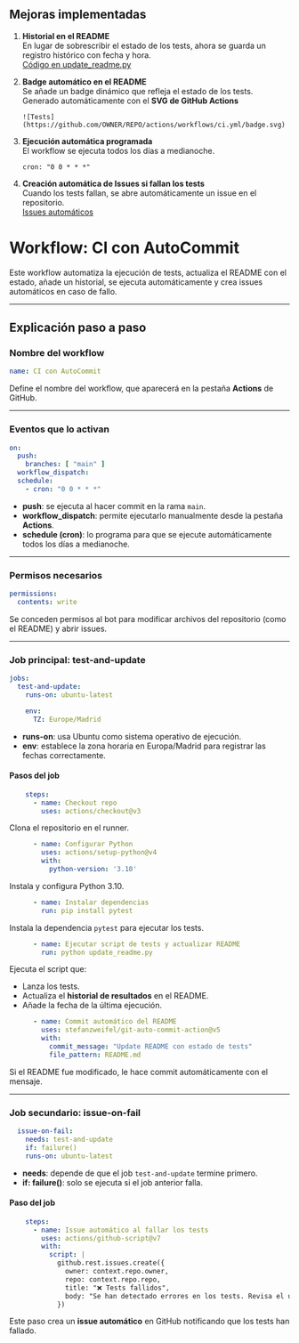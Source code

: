 ## Mejoras implementadas  

1. **Historial en el README**  
En lugar de sobrescribir el estado de los tests, ahora se guarda un registro histórico con fecha y hora.  
[Código en update_readme.py](https://github.com/danielmi5/2526_DAW_u1_action/blob/13af1682d35a9dd58ebffd833748bb9894f17c4d/update_readme.py#L12-L21)   

2. **Badge automático en el README**  
Se añade un badge dinámico que refleja el estado de los tests. Generado automáticamente con el **SVG de GitHub Actions**  
   ```
   ![Tests](https://github.com/OWNER/REPO/actions/workflows/ci.yml/badge.svg)
   ```  

3. **Ejecución automática programada**  
   El workflow se ejecuta todos los días a medianoche.
   ```
   cron: "0 0 * * *"  
   ```

4. **Creación automática de Issues si fallan los tests**  
Cuando los tests fallan, se abre automáticamente un issue en el repositorio.  
[Issues automáticos](https://github.com/danielmi5/2526_DAW_u1_action/blob/13af1682d35a9dd58ebffd833748bb9894f17c4d/.github/workflows/ci.yaml#L46-L60)



# Workflow: CI con AutoCommit  

Este workflow automatiza la ejecución de tests, actualiza el README con el estado, añade un historial, se ejecuta automáticamente y crea issues automáticos en caso de fallo.  

---

## Explicación paso a paso  

### Nombre del workflow  
```yaml
name: CI con AutoCommit
```
Define el nombre del workflow, que aparecerá en la pestaña **Actions** de GitHub.  

---

### Eventos que lo activan  
```yaml
on:
  push:
    branches: [ "main" ]
  workflow_dispatch:
  schedule:
    - cron: "0 0 * * *"
```
- **push**: se ejecuta al hacer commit en la rama `main`.  
- **workflow_dispatch**: permite ejecutarlo manualmente desde la pestaña **Actions**.  
- **schedule (cron)**: lo programa para que se ejecute automáticamente todos los días a medianoche.  

---

### Permisos necesarios  
```yaml
permissions:
  contents: write  
```
Se conceden permisos al bot para modificar archivos del repositorio (como el README) y abrir issues.  

---

### Job principal: test-and-update  
```yaml
jobs:
  test-and-update:
    runs-on: ubuntu-latest

    env:
      TZ: Europe/Madrid
```
- **runs-on**: usa Ubuntu como sistema operativo de ejecución.  
- **env**: establece la zona horaria en Europa/Madrid para registrar las fechas correctamente.  

#### Pasos del job  
```yaml
    steps:
      - name: Checkout repo
        uses: actions/checkout@v3
```
Clona el repositorio en el runner.  

```yaml
      - name: Configurar Python
        uses: actions/setup-python@v4
        with:
          python-version: '3.10'
```
Instala y configura Python 3.10.  

```yaml
      - name: Instalar dependencias
        run: pip install pytest
```
Instala la dependencia `pytest` para ejecutar los tests.  

```yaml
      - name: Ejecutar script de tests y actualizar README
        run: python update_readme.py
```
Ejecuta el script que:  
- Lanza los tests.  
- Actualiza el **historial de resultados** en el README.  
- Añade la fecha de la última ejecución.  

```yaml
      - name: Commit automático del README
        uses: stefanzweifel/git-auto-commit-action@v5
        with:
          commit_message: "Update README con estado de tests"
          file_pattern: README.md
```
Si el README fue modificado, le hace commit automáticamente con el mensaje.  

---

### Job secundario: issue-on-fail  
```yaml
  issue-on-fail:
    needs: test-and-update
    if: failure()  
    runs-on: ubuntu-latest
```
- **needs**: depende de que el job `test-and-update` termine primero.  
- **if: failure()**: solo se ejecuta si el job anterior falla.  

#### Paso del job  
```yaml
    steps:
      - name: Issue automático al fallar los tests
        uses: actions/github-script@v7
        with:
          script: |
            github.rest.issues.create({
              owner: context.repo.owner,
              repo: context.repo.repo,
              title: "❌ Tests fallidos",
              body: "Se han detectado errores en los tests. Revisa el último commit."
            })
```
Este paso crea un **issue automático** en GitHub notificando que los tests han fallado.